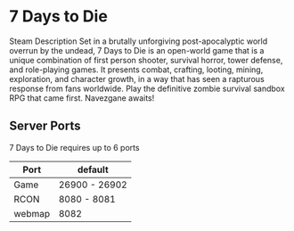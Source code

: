 # 7 Days to Die

Steam Description
Set in a brutally unforgiving post-apocalyptic world overrun by the undead, 7 Days to Die is an open-world game that is a unique combination of first person shooter, survival horror, tower defense, and role-playing games. It presents combat, crafting, looting, mining, exploration, and character growth, in a way that has seen a rapturous response from fans worldwide. Play the definitive zombie survival sandbox RPG that came first. Navezgane awaits!

## Server Ports

7 Days to Die requires up to 6 ports

| Port    | default       |
|---------|---------------|
| Game    | 26900 - 26902 |
| RCON    | 8080 - 8081   |
| webmap  | 8082          |
